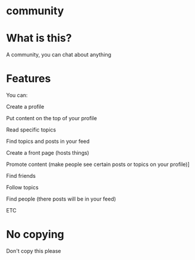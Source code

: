# community
# What is this?
A community, you can chat about anything
# Features
You can:

Create a profile

Put content on the top of your profile

Read specific topics

Find topics and posts in your feed

Create a front page (hosts things)

Promote content (make people see certain posts or topics on your profile)]

Find friends

Follow topics

Find people (there posts will be in your feed)

ETC
# No copying
Don't copy this please
